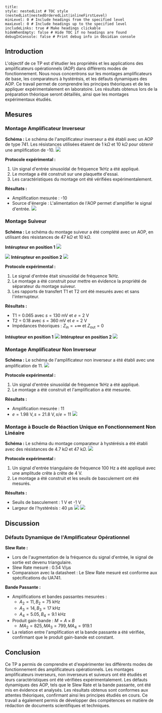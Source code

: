 ```table-of-contents
title: 
style: nestedList # TOC style (nestedList|nestedOrderedList|inlineFirstLevel)
minLevel: 0 # Include headings from the specified level
maxLevel: 0 # Include headings up to the specified level
includeLinks: true # Make headings clickable
hideWhenEmpty: false # Hide TOC if no headings are found
debugInConsole: false # Print debug info in Obsidian console
```

<div style="page-break-after: always;"></div>

## Introduction

L'objectif de ce TP est d'étudier les propriétés et les applications des amplificateurs opérationnels (AOP) dans différents modes de fonctionnement. Nous nous concentrons sur les montages amplificateurs de base, les comparateurs à hystérésis, et les défauts dynamiques des AOP. Ce travail permet de comprendre les principes théoriques et de les appliquer expérimentalement en laboratoire. Les résultats obtenus lors de la préparation théorique seront détaillés, ainsi que les montages expérimentaux étudiés.

## Mesures

### Montage Amplificateur Inverseur

**Schéma :** Le schéma de l'amplificateur inverseur a été établi avec un AOP de type 741. Les résistances utilisées étaient de $1 \text{ k}\Omega$ et $10 \text{ k}\Omega$ pour obtenir une amplification de -10.
![](https://cdn.breizhhardware.fr/FAKA3/TOlutuJa85.jpg/raw)


**Protocole expérimental :**
1. Un signal d'entrée sinusoïdal de fréquence $1 \text{kHz}$ a été appliqué.
2. Le montage a été construit sur une plaquette d'essai.
3. Les caractéristiques du montage ont été vérifiées expérimentalement.

**Résultats :**
- Amplification mesurée : -10
- Source d'énergie : L'alimentation de l'AOP permet d'amplifier le signal d'entrée.
![](https://cdn.breizhhardware.fr/FAKA3/pidAtUzo21.jpg/raw)

### Montage Suiveur

**Schéma :** Le schéma du montage suiveur a été complété avec un AOP, en utilisant des résistances de $47 \text{ k}\Omega$ et $10 \text{ k}\Omega$.

**Intérupteur en position 1**
![](https://cdn.breizhhardware.fr/FAKA3/QuCumAFa01.jpg/raw)

![](https://cdn.breizhhardware.fr/FAKA3/WUGedOMu55.jpg/raw)
**Intérupteur en position 2**
![](https://cdn.breizhhardware.fr/FAKA3/bApIDOFi20.jpg/raw)

**Protocole expérimental :**
1. Le signal d'entrée était sinusoïdal de fréquence $1 \text{kHz}$.
2. Le montage a été construit pour mettre en évidence la propriété de séparateur du montage suiveur.
3. Les rapports de transfert T1 et T2 ont été mesurés avec et sans l'interrupteur.

**Résultats :**
- T1 = 0.065 avec $s = 130 \text{ mV}$ et $e = 2 \text{ V}$
- T2 = 0.18 avec $s = 360 \text{ mV}$ et $e = 2 \text{ V}$
- Impédances théoriques : $Z_{\text{in}} = +\infty$ et $Z_{\text{out}} = 0$


**Intéupteur en position 1**
![](https://cdn.breizhhardware.fr/FAKA3/pAWICaPe51.jpg/raw)
**Intérupteur en position 2**
![](https://cdn.breizhhardware.fr/FAKA3/zOBazEte74.jpg/raw)


### Montage Amplificateur Non Inverseur

**Schéma :** Le schéma de l'amplificateur non inverseur a été établi avec une amplification de 11.
![](https://cdn.breizhhardware.fr/FAKA3/QuCumAFa01.jpg/raw)

**Protocole expérimental :**
1. Un signal d'entrée sinusoïdal de fréquence $1 \text{kHz}$ a été appliqué.
2. Le montage a été construit et l'amplification a été mesurée.    

**Résultats :**
- Amplification mesurée : 11
- $e = 1.98 \text{ V}, s = 21.8 \text{ V}, s/e = 11$
![](https://cdn.breizhhardware.fr/FAKA3/SowAgOZe91.jpg/raw)

### Montage à Boucle de Réaction Unique en Fonctionnement Non Linéaire

**Schéma :** Le schéma du montage comparateur à hystérésis a été établi avec des résistances de $4.7 \text{ k}\Omega$ et $47 \text{ k}\Omega.$
![](https://cdn.breizhhardware.fr/FAKA3/CAVuGUXi69.jpg/raw)

**Protocole expérimental :**
1. Un signal d'entrée triangulaire de fréquence 100 Hz a été appliqué avec une amplitude crête à crête de 4 V.
2. Le montage a été construit et les seuils de basculement ont été mesurés.

**Résultats :**

- Seuils de basculement : 1 V et -1 V
- Largeur de l'hystérésis : 40 μs
 ![](https://cdn.breizhhardware.fr/FAKA3/gASaqozo03.jpg/raw)
![](https://cdn.breizhhardware.fr/FAKA3/GEjUPAce04.jpg/raw)

## Discussion

### Défauts Dynamique de l'Amplificateur Opérationnel

**Slew Rate :**

- Lors de l'augmentation de la fréquence du signal d'entrée, le signal de sortie est devenu triangulaire.
- Slew Rate mesuré : 0.54 V/μs
- Comparaison avec la datasheet : Le Slew Rate mesuré est conforme aux spécifications du UA741.

**Bande Passante :**

- Amplifications et bandes passantes mesurées :
    - $A_2 = 11, B_2 = 75 \text{ kHz}$
    - $A_3 = 14, B_3 = 17 \text{ kHz}$
    - $A_4 = 5.05, B_4 = 9.1 \text{ kHz}$
- Produit gain-bande : $M = A \times B$
    - $MA_2 = 825, MA_3 = 799, MA_4 = 919.1$
- La relation entre l'amplification et la bande passante a été vérifiée, confirmant que le produit gain-bande est constant.

## Conclusion

Ce TP a permis de comprendre et d'expérimenter les différents modes de fonctionnement des amplificateurs opérationnels. Les montages amplificateurs inverseurs, non inverseurs et suiveurs ont été étudiés et leurs caractéristiques ont été vérifiées expérimentalement. Les défauts dynamiques des AOP, tels que le Slew Rate et la bande passante, ont été mis en évidence et analysés. Les résultats obtenus sont conformes aux attentes théoriques, confirmant ainsi les principes étudiés en cours. Ce travail a également permis de développer des compétences en matière de rédaction de documents scientifiques et techniques.